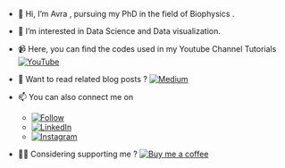 - 👋 Hi, I’m Avra , pursuing my PhD in the field of Biophysics .
- 👀 I’m interested in Data Science and Data visualization.

- 📹 Here, you can find the codes used in my Youtube Channel Tutorials
[![YouTube](https://img.shields.io/youtube/channel/subscribers/UCDMP6ATYKNXMvn2ok1gfM7Q?style=social)](http://youtube.com/Avra_b)

- 📖 Want to read related blog posts ?
[![Medium](https://img.shields.io/badge/Medium-12100E?style=for-the-badge&logo=medium&logoColor=white&style=social)](https://medium.com/@avra42)

- 📫 You can also connect me on
  - [![Follow](https://img.shields.io/twitter/follow/Avra_b?style=social)](https://www.twitter.com/Avra_b)
  - [![LinkedIn](https://img.shields.io/badge/LinkedIn-0077B5?style=for-the-badge&style=social&logo=linkedin&logoColor=white)](https://www.linkedin.com/avratanu-biswas-708616b7/)
  - [![Instagram](https://img.shields.io/badge/Instagram-E4405F?style=for-the-badge&style=social&logo=instagram&logoColor=white)](https://www.instagram.com/avra_biswas/)

- 🙏🏽 Considering supporting me ?
[![Buy me a coffee](https://img.shields.io/badge/Buy%20me%20a%20coffee--yellow.svg?logo=buy-me-a-coffee&logoColor=orange&style=social)](https://www.buymeacoffee.com/AvraCodes)

<!---
avrabyt/avrabyt is a ✨ special ✨ repository because its `README.md` (this file) appears on your GitHub profile.
You can click the Preview link to take a look at your changes.
--->
